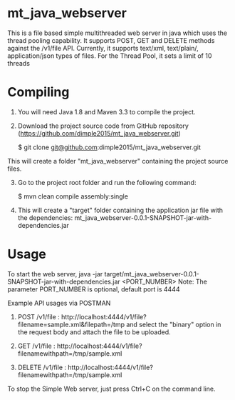 # mt_java_webserver
This is a file based simple multithreaded web server in java which uses the thread pooling capability. 
It supports POST, GET and DELETE methods against the /v1/file API.
Currently, it supports text/xml, text/plain/, application/json types of files.
For the Thread Pool, it sets a limit of 10 threads

Compiling
=====================
1. You will need Java 1.8 and Maven 3.3 to compile the project.
2. Download the project source code from GitHub repository (https://github.com/dimple2015/mt_java_webserver.git)

    $ git clone git@github.com:dimple2015/mt_java_webserver.git

This will create a folder "mt_java_webserver" containing the project source files. 

3. Go to the project root folder and run the following command:

    $  mvn clean compile assembly:single

4. This will create a "target" folder containing the application jar file with the dependencies: mt_java_webserver-0.0.1-SNAPSHOT-jar-with-dependencies.jar  

Usage
=============================
To start the web server,
java -jar target/mt_java_webserver-0.0.1-SNAPSHOT-jar-with-dependencies.jar <PORT_NUMBER>
Note: The parameter PORT_NUMBER is optional, default port is 4444

Example API usages via POSTMAN
1. POST /v1/file : http://localhost:4444/v1/file?filename=sample.xml&filepath=/tmp and select the "binary" option in the request body and attach the file to be uploaded.

2. GET /v1/file : http://localhost:4444/v1/file?filenamewithpath=/tmp/sample.xml

3. DELETE /v1/file : http://localhost:4444/v1/file?filenamewithpath=/tmp/sample.xml

To stop the Simple Web server, just press Ctrl+C on the command line.

